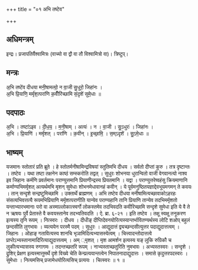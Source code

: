+++
title = "०१ अभि तष्टेव"

+++
## अधिमन्त्रम्
इन्द्रः। प्रजापतिर्वैश्वामित्रः (वाच्यो वा द्वौ वा तौ विश्वामित्रो वा)। त्रिष्टुप्।

## मन्त्रः
अ॒भि तष्टे॑व दीधया मनी॒षामत्यो॒ न वा॒जी सु॒धुरो॒ जिहा॑नः ।  
अ॒भि प्रि॒याणि॒ मर्मृ॑श॒त्परा॑णि क॒वीँरि॑च्छामि सं॒दृशे॑ सुमे॒धाः ॥

## पदपाठः
अ॒भि । तष्टा॑ऽइव । दी॒ध॒य॒ । म॒नी॒षाम् । अत्यः॑ । न । वा॒जी । सु॒ऽधुरः॑ । जिहा॑नः ।  
अ॒भि । प्रि॒याणि॑ । मर्मृ॑शत् । परा॑णि । क॒वीन् । इ॒च्छा॒मि॒ । स॒म्ऽदृशे॑ । सु॒ऽमे॒धाः ॥

## भाष्यम्
यजमानः स्तोतारं प्रति ब्रूते । हे स्तोतर्मनीषामिन्द्रविषयां स्तुतिमभि दीधय । सर्वतो दीप्तां कुरु । तत्र दृष्टान्तः । तष्टेव । यथा तष्टा तक्षनेन काष्ठं सम्स्करोति तद्वत् । सुधुरः शोभनया धुरान्वितो वाजी वेगवानत्यो नाश्व इव जिहानः कर्मणि प्रवर्तमानः पराण्युत्तमानि प्रियाणीन्द्रस्य प्रियतमानि । यद्वा । पराण्युत्तरेष्वहंसु क्रियमाणानि कर्माण्यभिमर्मृशत् अत्यर्थमभि मृशन् सुमेधाः शोभनमेधावानहं कवीन् । ये पूर्वमनुष्ठितयज्ञाद्देवभूयमगमन् ते कवयः । तान् सन्दृशे सन्द्रष्टुमिच्छामि । उक्तार्थे ब्राह्मणम् । अभि तष्टेव दीधया मनीषामित्यच्छावाकोऽहरहः संसत्यभिवत्तत्यै रूपमभिप्रियाणि मर्मृशत्पराणीति यान्येव पराण्यहानि तानि प्रियाणि तान्येव तदभिमर्मृशतो यन्ताभ्यारभमानाः परो वा अस्माल्लोकात्स्वर्गो लोकस्तमेव तदभिवदति कवीरिच्छामि सन्दृशे सुमेधा इति ये वै ते न ऋषयः पुर्वे प्रेतास्ते वै कवयस्तानेव तदभ्यतिवदति । ऐ. ब्रा. ६-२१ । इति तष्टेव । तक्षू स्वक्षू तनूकरण इत्यस्य तृनि रूपम् । नित्स्वरः । दीधय । दीधीङ् दीप्तिदेवनयोरित्यस्यान्तर्भावितण्यर्थस्य लोटि शओप् बहुलं छन्दसीति लुगभावः । व्यत्ययेन परस्मै पदम् । सुधुरः । आद्युदात्तं द्व्यच्छन्दसीत्युत्तर पदाद्युदात्तत्वम् । जिहानः । ऒहाङ् गतावित्यस्य शानचि भृञामिदित्यभ्यासस्येत्वम् । चित्त्वादन्तोदात्तत्वे प्राप्तेऽभ्यस्तानामादिरित्याद्युदात्तत्वम् । अम् ्मृशत् । मृश आमर्शन इत्यस्य यङ् लुकि रुग्रिकौ च लुकीत्यभ्यासस्य रुगागमः । तदन्तच्छतरि रूपम् । नाभ्यस्ताच्छतुरिति नुमभावः । अभ्यस्तस्वरः । सन्दृशे । द्रुशिर् प्रेक्षण इत्यस्मात्तुमर्थे दृशे विख्ये चेति केन्प्रत्ययान्तत्वेन निपातनादाद्युदात्तः । समासे कृदुत्तरपदस्वरः । सुमेधाः । नित्यमसिच् प्रजामेधयोरित्यसिच् प्रत्ययः । चित्स्वरः ॥ १ ॥